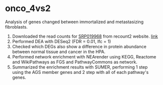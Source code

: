 # onco_4vs2
Analysis of genes changed between immortalized and metastasizing fibroblasts. 

1. Downloaded the read counts for [SRP019968](https://trace.ncbi.nlm.nih.gov/Traces/sra/?study=SRP019968) from recount2 website. [link](http://duffel.rail.bio/recount/v2/SRP019968/counts_gene.tsv.gz)
2. Performed DEA with DESeq2 (FDR = 0.01, lfc = 1)
3. Checked which DEGs also show a difference in protein abundance between normal tissue and cancer in the HPA.
4. Performed network enrichment with NEArender using KEGG, Reactome and WikiPathways as FGS and PathwayCommons as network.
5. Summarized the enrichment results with SUMER, performing 1 step using the AGS member genes and 2 step with all of each pathway's genes.
